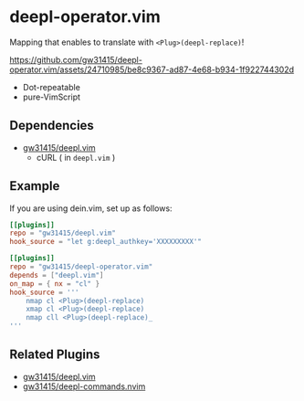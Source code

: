 # deepl-operator.vim

Mapping that enables to translate with `<Plug>(deepl-replace)`!


https://github.com/gw31415/deepl-operator.vim/assets/24710985/be8c9367-ad87-4e68-b934-1f922744302d


- Dot-repeatable
- pure-VimScript

## Dependencies

- [gw31415/deepl.vim](https://github.com/gw31415/deepl.vim)
  - cURL ( in `deepl.vim` )

## Example

If you are using dein.vim, set up as follows:

```toml
[[plugins]]
repo = "gw31415/deepl.vim"
hook_source = "let g:deepl_authkey='XXXXXXXXX'"

[[plugins]]
repo = "gw31415/deepl-operator.vim"
depends = ["deepl.vim"]
on_map = { nx = "cl" }
hook_source = '''
    nmap cl <Plug>(deepl-replace)
    xmap cl <Plug>(deepl-replace)
    nmap cll <Plug>(deepl-replace)_
'''
```

## Related Plugins

- [gw31415/deepl.vim](https://github.com/gw31415/deepl.vim)
- [gw31415/deepl-commands.nvim](https://github.com/gw31415/deepl-commands.nvim)

